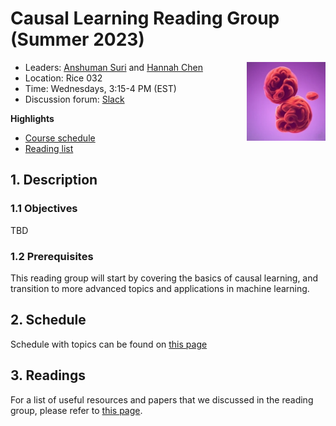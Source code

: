 <!-----
header-includes:
  - \hypersetup{colorlinks=true}
----->

# Causal Learning Reading Group (Summer 2023)

<img style="float: right;" src="files/logo.png"  width="25%" height="25%" alt="Generated using Crayon.AI with prompt 'causal learning'">

- Leaders: [Anshuman Suri](anshumansuri.me) and [Hannah Chen](https://hannahxchen.github.io/)
- Location: Rice 032
- Time: Wednesdays, 3:15-4 PM (EST)
- Discussion forum: [Slack](https://join.slack.com/t/slack-xxr1309/shared_invite/zt-1vouao6xg-bh0NsLQqglztr40Y_5ehiw)

**Highlights**

- [Course schedule](files/schedule.md)
- [Reading list](files/reading-list.md)

## 1. Description

### 1.1 Objectives

TBD

<!-- This course will cover some advanced materials on natural language processing and machine learning. The majority of this course includes presentations of academic papers published on recent top-tier NLP and machine learning conferences.

The objectives of this course is to provide opportunities to

1. understand the recent progress of natural language processing and some related machine learning methods
2. study the reproducibility of deep learning for NLP
3. practice writing and presentation skills -->

### 1.2 Prerequisites

This reading group will start by covering the basics of causal learning, and transition to more advanced topics and applications in machine learning.

## 2. Schedule

Schedule with topics can be found on [this page](files/schedule.md)

## 3. Readings

For a list of useful resources and papers that we discussed in the reading group, please refer to [this page](files/reading-list.md).
